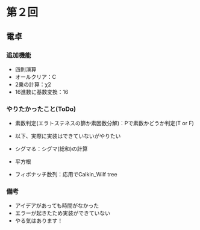 # 第２回
## 電卓
### 追加機能
- 四則演算
- オールクリア：C
- 2乗の計算：χ2
- 16進数に基数変換：16

### やりたかったこと(ToDo)
- 素数判定(エラトステネスの篩か素因数分解)：Pで素数かどうか判定(T or F)

- 以下、実際に実装はできていないがやりたい
- シグマる：シグマ(総和)の計算
- 平方根
- フィボナッチ数列：応用でCalkin_Wilf tree

### 備考
- アイデアがあっても時間がなかった
- エラーが起きたため実装ができていない
- やる気はあります！
